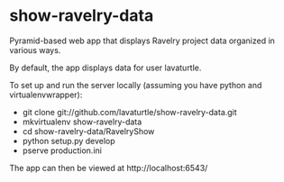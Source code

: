show-ravelry-data
=================

Pyramid-based web app that displays Ravelry project data organized in various ways.

By default, the app displays data for user lavaturtle.

To set up and run the server locally (assuming you have python and virtualenvwrapper):
* git clone git://github.com/lavaturtle/show-ravelry-data.git
* mkvirtualenv show-ravelry-data
* cd show-ravelry-data/RavelryShow
* python setup.py develop
* pserve production.ini

The app can then be viewed at http://localhost:6543/
